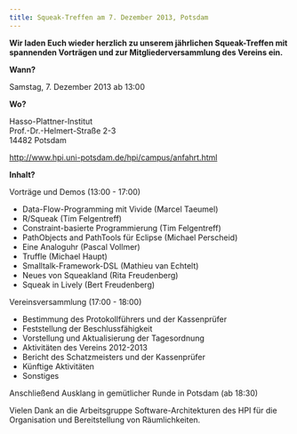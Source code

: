 ```yaml
---
title: Squeak-Treffen am 7. Dezember 2013, Potsdam
---
```

**Wir laden Euch wieder herzlich zu unserem jährlichen Squeak-Treffen mit
spannenden Vorträgen und zur Mitgliederversammlung des Vereins ein.**

**Wann?**

Samstag, 7. Dezember 2013 ab 13:00

**Wo?**

Hasso-Plattner-Institut
<br /> Prof.-Dr.-Helmert-Straße 2-3
<br /> 14482 Potsdam

<http://www.hpi.uni-potsdam.de/hpi/campus/anfahrt.html>

**Inhalt?**  

Vorträge und Demos (13:00 - 17:00)

- Data-Flow-Programming mit Vivide (Marcel Taeumel)
- R/Squeak (Tim Felgentreff)
- Constraint-basierte Programmierung (Tim Felgentreff)
- PathObjects and PathTools für Eclipse (Michael Perscheid)
- Eine Analoguhr (Pascal Vollmer)
- Truffle (Michael Haupt)
- Smalltalk-Framework-DSL (Mathieu van Echtelt)
- Neues von Squeakland (Rita Freudenberg)
- Squeak in Lively (Bert Freudenberg)

Vereinsversammlung (17:00 - 18:00)

- Bestimmung des Protokollführers und der Kassenprüfer
- Feststellung der Beschlussfähigkeit
- Vorstellung und Aktualisierung der Tagesordnung
- Aktivitäten des Vereins 2012-2013
- Bericht des Schatzmeisters und der Kassenprüfer
- Künftige Aktivitäten
- Sonstiges

Anschließend Ausklang in gemütlicher Runde in Potsdam (ab 18:30)

Vielen Dank an die Arbeitsgruppe Software-Architekturen des HPI 
für die Organisation und Bereitstellung von Räumlichkeiten.
